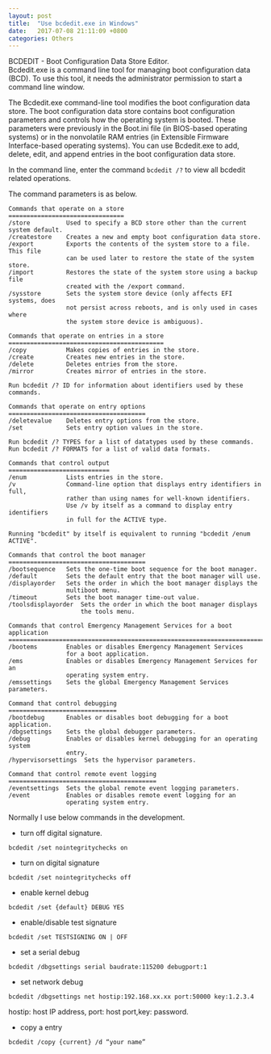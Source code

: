```yaml
---
layout: post
title:  "Use bcdedit.exe in Windows"
date:   2017-07-08 21:11:09 +0800
categories: Others
---
```

BCDEDIT - Boot Configuration Data Store Editor.  
Bcdedit.exe is a command line tool for managing boot configuration data (BCD). To use this tool, it needs the administrator permission to start a command line window.

The Bcdedit.exe command-line tool modifies the boot configuration data store. The boot configuration data store contains boot configuration parameters and controls how the operating system is booted. These parameters were previously in the Boot.ini file (in BIOS-based operating systems) or in the nonvolatile RAM entries (in Extensible Firmware Interface-based operating systems). You can use Bcdedit.exe to add, delete, edit, and append entries in the boot configuration data store.  
  
In the command line, enter the command `bcdedit /?` to view all bcdedit related operations.

The command parameters is as below.  
```shell
Commands that operate on a store
================================
/store          Used to specify a BCD store other than the current system default.
/createstore    Creates a new and empty boot configuration data store.
/export         Exports the contents of the system store to a file. This file
                can be used later to restore the state of the system store.
/import         Restores the state of the system store using a backup file
                created with the /export command.
/sysstore       Sets the system store device (only affects EFI systems, does
                not persist across reboots, and is only used in cases where
                the system store device is ambiguous).

Commands that operate on entries in a store
===========================================
/copy           Makes copies of entries in the store.
/create         Creates new entries in the store.
/delete         Deletes entries from the store.
/mirror         Creates mirror of entries in the store.

Run bcdedit /? ID for information about identifiers used by these commands.

Commands that operate on entry options
======================================
/deletevalue    Deletes entry options from the store.
/set            Sets entry option values in the store.

Run bcdedit /? TYPES for a list of datatypes used by these commands.
Run bcdedit /? FORMATS for a list of valid data formats.

Commands that control output
============================
/enum           Lists entries in the store.
/v              Command-line option that displays entry identifiers in full,
                rather than using names for well-known identifiers.
                Use /v by itself as a command to display entry identifiers
                in full for the ACTIVE type.

Running "bcdedit" by itself is equivalent to running "bcdedit /enum ACTIVE".

Commands that control the boot manager
======================================
/bootsequence   Sets the one-time boot sequence for the boot manager.
/default        Sets the default entry that the boot manager will use.
/displayorder   Sets the order in which the boot manager displays the
                multiboot menu.
/timeout        Sets the boot manager time-out value.
/toolsdisplayorder  Sets the order in which the boot manager displays
                    the tools menu.

Commands that control Emergency Management Services for a boot application
==========================================================================
/bootems        Enables or disables Emergency Management Services
                for a boot application.
/ems            Enables or disables Emergency Management Services for an
                operating system entry.
/emssettings    Sets the global Emergency Management Services parameters.

Command that control debugging
==============================
/bootdebug      Enables or disables boot debugging for a boot application.
/dbgsettings    Sets the global debugger parameters.
/debug          Enables or disables kernel debugging for an operating system
                entry.
/hypervisorsettings  Sets the hypervisor parameters.

Command that control remote event logging
=========================================
/eventsettings  Sets the global remote event logging parameters.
/event          Enables or disables remote event logging for an     
                operating system entry.
```

Normally I use below commands in the development.

+ turn off digital signature.
```shell
bcdedit /set nointegritychecks on
```
+ turn on digital signature
```
bcdedit /set nointegritychecks off
```
+ enable kernel debug
```
bcdedit /set {default} DEBUG YES
```
+ enable/disable test signature
```
bcdedit /set TESTSIGNING ON | OFF
```
+ set a serial debug 
```
bcdedit /dbgsettings serial baudrate:115200 debugport:1
```
+ set network debug
```
bcdedit /dbgsettings net hostip:192.168.xx.xx port:50000 key:1.2.3.4
```
hostip: host IP address, port: host port,key: password.
+ copy a entry
```
bcdedit /copy {current} /d “your name”
```
